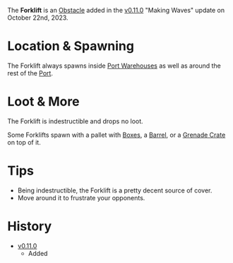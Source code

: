 The **Forklift** is an [Obstacle](/obstacles) added in the [v0.11.0](https://github.com/HasangerGames/suroi/releases/tag/v0.11.0) "Making Waves" update on October 22nd, 2023.

# Location & Spawning

The Forklift always spawns inside [Port Warehouses](/buildings/port_warehouse) as well as around the rest of the [Port](/buildings/port).

# Loot & More

The Forklift is indestructible and drops no loot. 

Some Forklifts spawn with a pallet with [Boxes](/obstacles/box), a [Barrel](/obstacles/barrel), or a [Grenade Crate](/obstacles/grenade_crate) on top of it.

# Tips

- Being indestructible, the Forklift is a pretty decent source of cover.
- Move around it to frustrate your opponents.

# History

- [v0.11.0](https://github.com/HasangerGames/suroi/releases/tag/v0.11.0)
  - Added
